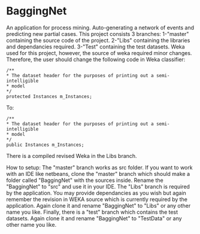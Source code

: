 # BaggingNet
An application for process mining. Auto-generating a network of events and predicting new partial cases.
This project consists 3 branches: 1-"master" containing the source code of the project. 2-"Libs" containing the libraries and dependancies required. 3-"Test" containing the test datasets.
Weka used for this project, however, the source of weka required minor changes. Therefore, the user should change the following code in Weka classifier:

	/**
	* The dataset header for the purposes of printing out a semi-intelligible
	* model
	*/
	protected Instances m_Instances;
	
To:
	
	/**
	* The dataset header for the purposes of printing out a semi-intelligible
	* model
	*/
	public Instances m_Instances;
	
There is a compiled revised Weka in the Libs branch.

How to setup:
The "master" branch works as src folder. If you want to work with an IDE like netbeans, clone the "master" branch which should make a folder called "BaggingNet" with the sources inside. Rename the "BaggingNet" to "src" and use it in your IDE.
The "Libs" branch is required by the application. You may provide dependancies as you wish but again remember the revision in WEKA source which is currently required by the application. Again clone it and rename "BaggingNet" to "Libs" or any other name you like.
Finally, there is a "test" branch which contains the test datasets. Again clone it and rename "BaggingNet" to "TestData" or any other name you like.